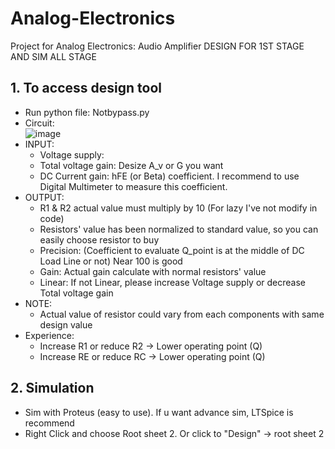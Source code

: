 # Analog-Electronics
Project for Analog Electronics: Audio Amplifier
DESIGN FOR 1ST STAGE AND SIM ALL STAGE



## 1. To access design tool
   - Run python file: Notbypass.py
   - Circuit:<br>
         ![image](https://github.com/user-attachments/assets/65e173d7-2b34-44f7-a6b1-273d8cdd82ef)
   - INPUT:
       + Voltage supply:
       + Total voltage gain: Desize A_v or G you want
       + DC Current gain: hFE (or Beta) coefficient. I recommend to use Digital Multimeter to measure this coefficient.
   - OUTPUT:
       + R1 & R2 actual value must multiply by 10 (For lazy I've not modify in code)
       + Resistors' value has been normalized to standard value, so you can easily choose resistor to buy 
       + Precision: (Coefficient to evaluate Q_point is at the middle of DC Load Line or not) Near 100 is good
       + Gain: Actual gain calculate with normal resistors' value
       + Linear: If not Linear, please increase Voltage supply or decrease Total voltage gain
   - NOTE:
       + Actual value of resistor could vary from each components with same design value
   - Experience:
       + Increase R1 or reduce R2 -> Lower operating point (Q)
       + Increase RE or reduce RC -> Lower operating point (Q)

## 2. Simulation
   - Sim with Proteus (easy to use). If u want advance sim, LTSpice is recommend
   - Right Click and choose Root sheet 2. Or click to "Design" -> root sheet 2

